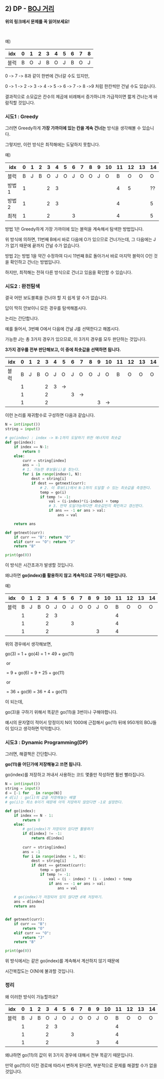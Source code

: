 ## 2) DP - [BOJ 거리](<https://www.acmicpc.net/problem/12026>)

**위의 링크에서 문제를 꼭 읽어보세요!**

<br>

예)

| idx  | 0    | 1    | 2    | 3    | 4    | 5    | 6    | 7    | 8    |
| ---- | ---- | ---- | ---- | ---- | ---- | ---- | ---- | ---- | ---- |
| 블럭 | B    | O    | J    | B    | O    | J    | B    | O    | J    |

0 -> 7 -> 8과 같이 한번에 건너갈 수도 있지만,

0 -> 1 -> 2 -> 3 -> 4 -> 5 -> 6 -> 7 -> 8 ->9 처럼 한칸씩만 건널 수도 있습니다.

결과적으로 소모값은 칸수의 제곱에 비례해서 증가하니까 가급적이면 짧게 건너는게 바람직할 것입니다.



### 시도1 : Greedy

그러면 Greedy하게 **가장 가까이에 있는 칸을 계속 건너는** 방식을 생각해볼 수 있습니다.

그렇지만, 이런 방식은 최적해에는 도달하지 못합니다.

예)

| idx   | 0    | 1    | 2    | 3    | 4    | 5    | 6    | 7    | 8    | 9    | 10   | 11   | 12   | 13   | 14   |
| ----- | ---- | ---- | ---- | ---- | ---- | ---- | ---- | ---- | ---- | ---- | ---- | ---- | ---- | ---- | ---- |
| 블럭  | B    | J    | B    | O    | J    | O    | J    | O    | O    | J    | O    | B    | O    | O    | O    |
| 방법1 | 1    |      |      | 2    | 3    |      |      |      |      |      |      | 4    | 5    |      | ??   |
| 방법2 | 1    |      |      | 2    | 3    |      |      |      |      |      |      | 4    |      |      | 5    |
| 최적  | 1    |      |      | 2    |      |      | 3    |      |      |      |      | 4    |      |      | 5    |

방법 1은 Greedy하게 가장 가까이에 있는 블럭을 계속해서 탐색한 방법입니다.

위 방식에 의하면, 11번째 B에서 바로 다음에 O가 있으므로 건너가는데, 그 다음에는 J가 없기 때문에 끝까지 건널 수가 없습니다.

방법 2는 방법 1을 약간 수정하여 다시 11번째 B로 돌아가서 바로 마지막 블럭이 O인 것을 확인하고 건너는 방법입니다.

하지만, 최적해는 전혀 다른 방식으로 건너고 있음을 확인할 수 있습니다.



### 시도2 : 완전탐색

결국 어떤 보도블록을 건너야 할 지 쉽게 알 수가 없습니다.

답이 딱히 안보이니 모든 경우를 탐색해봅시다.

논리는 간단합니다.

예를 들어서, 3번째 O에서 다음에 건널 J를 선택한다고 해봅시다.

가능한 J는 총 3가지 경우가 있으므로, 이 3가지 경우를 모두 판단하는 것입니다.

**3가지 경우를 전부 판단해보고, 이 중에 최솟값을 선택하면 됩니다.**

| idx  | 0    | 1    | 2    | 3    | 4    | 5    | 6    | 7    | 8    | 9    | 10   | 11   | 12   | 13   | 14   |
| ---- | ---- | ---- | ---- | ---- | ---- | ---- | ---- | ---- | ---- | ---- | ---- | ---- | ---- | ---- | ---- |
| 블럭 | B    | J    | B    | O    | J    | O    | J    | O    | O    | J    | O    | B    | O    | O    | O    |
|      | 1    |      |      | 2    | 3    | ->   |      |      |      |      |      |      |      |      |      |
|      | 1    |      |      | 2    |      |      | 3    | ->   |      |      |      |      |      |      |      |
|      | 1    |      |      | 2    |      |      |      |      |      | 3    | ->   |      |      |      |      |

이런 논리를 재귀함수로 구성하면 다음과 같습니다.

```python
N = int(input())
string = input()

# go(index) : index -> N-1까지 도달하기 위한 에너지의 최솟값
def go(index):
    if index == N-1:
        return 0
    else:
        curr = string[index]
        ans = -1
        # 1. 가능한 후보들(i)을 찾는다.
        for i in range(index+1, N):
            dest = string[i]
            if dest == getnext(curr):
                # 2. 이 후보(i)에서 N-1까지 도달할 수 있는 최솟값을 측정한다.
                temp = go(i)
                if temp != -1:
                    val = (i-index)*(i-index) + temp
                    # 3. 만약 도달가능하다면 최솟값인지 확인하고 갱신한다.
                    if ans == -1 or ans > val:
                        ans = val

    return ans

def getnext(curr):
    if curr == "B": return "O"
    elif curr == "O": return "J"
    return "B"

print(go(0))
```

이 방식은 시간초과가 발생할 것입니다.

왜냐하면 **go(index)를 활용하지 않고 계속적으로 구하기 때문입니다.**

예)

| idx  | 0    | 1    | 2    | 3    | 4    | 5    | 6    | 7    | 8    | 9    | 10   | 11   | 12   | 13   | 14   |
| ---- | ---- | ---- | ---- | ---- | ---- | ---- | ---- | ---- | ---- | ---- | ---- | ---- | ---- | ---- | ---- |
| 블럭 | B    | J    | B    | O    | J    | O    | J    | O    | O    | J    | O    | B    | O    | O    | O    |
|      | 1    |      |      | 2    | 3    |      |      |      |      |      |      | 4    |      |      |      |
|      | 1    |      |      | 2    |      |      | 3    |      |      |      |      | 4    |      |      |      |
|      | 1    |      |      | 2    |      |      |      |      |      | 3    |      | 4    |      |      |      |

위의 경우에서 생각해보면,

go(3) = 1 + go(4) = 1 + 49 + go(11) 

​		or

​	= 9 + go(6) = 9 + 25 + go(11)

​		or

​	= 36 + go(9) = 36 + 4 + go(11)

이 되는데,

go(3)을 구하기 위해서 똑같은 go(11)을 3번이나 구해야합니다.

예시의 문자열이 적어서 망정이지 N이 1000에 근접해서 go(11) 뒤에 950개의 BOJ들이 있다고 생각하면 막막합니다. 



### 시도3 : Dynamic Programming(DP)

그러면, 해결책은 간단합니다.

**go(11)을 어딘가에 저장해놓고 쓰면 됩니다.**

go(index)를 저장하고 꺼내서 사용하는 코드 몇줄만 작성하면 훨씬 빨라집니다.

```python
N = int(input())
string = input()
d = [-1 for _ in range(N)]
# d[i] : go(i)의 값을 저장해놓는 배열
# go(i)는 최소 0이기 때문에 아직 저장하지 않았다면 -1로 설정한다.

def go(index):
    if index == N - 1:
        return 0
    else:
        # go(index)가 저장되어 있다면 활용하기
        if d[index] != -1:
            return d[index]
        
        curr = string[index]
        ans = -1
        for i in range(index + 1, N):
            dest = string[i]
            if dest == getnext(curr):
                temp = go(i)
                if temp != -1:
                    val = (i - index) * (i - index) + temp
                    if ans == -1 or ans > val:
                        ans = val
	
    # go(index)가 저장되어 있지 않다면 d에 저장하기.
    ans = d[index]
    return ans


def getnext(curr):
    if curr == "B":
        return "O"
    elif curr == "O":
        return "J"
    return "B"

print(go(0))
```

위 방식에서는 같은 go(index)를 계속해서 계산하지 않기 때문에

시간복잡도는 O(N)에 불과할 것입니다.



### 정리

왜 이러한 방식이 가능할까요?

| idx  | 0    | 1    | 2    | 3    | 4    | 5    | 6    | 7    | 8    | 9    | 10   | 11   | 12   | 13   | 14   |
| ---- | ---- | ---- | ---- | ---- | ---- | ---- | ---- | ---- | ---- | ---- | ---- | ---- | ---- | ---- | ---- |
| 블럭 | B    | J    | B    | O    | J    | O    | J    | O    | O    | J    | O    | B    | O    | O    | O    |
|      | 1    |      |      | 2    | 3    |      |      |      |      |      |      | 4    |      |      |      |
|      | 1    |      |      | 2    |      |      | 3    |      |      |      |      | 4    |      |      |      |
|      | 1    |      |      | 2    |      |      |      |      |      | 3    |      | 4    |      |      |      |

왜냐하면 go(11)의 값이 위 3가지 경우에 대해서 전부 똑같기 때문입니다.

만약 go(11)이 이전 경로에 따라서 변하게 된다면, 부분적으로 문제를 해결할 수가 없을 것입니다.

